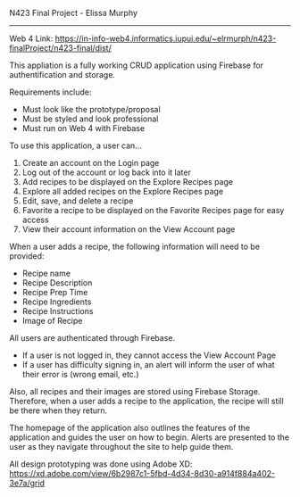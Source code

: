 N423 Final Project - Elissa Murphy

---

Web 4 Link: https://in-info-web4.informatics.iupui.edu/~elrmurph/n423-finalProject/n423-final/dist/

This appliation is a fully working CRUD application using Firebase for authentification and storage. 

Requirements include:
- Must look like the prototype/proposal
- Must be styled and look professional
- Must run on Web 4 with Firebase

To use this application, a user can...
1. Create an account on the Login page 
2. Log out of the account or log back into it later
3. Add recipes to be displayed on the Explore Recipes page
4. Explore all added recipes on the Explore Recipes page
5. Edit, save, and delete a recipe
6. Favorite a recipe to be displayed on the Favorite Recipes page for easy access
7. View their account information on the View Account page 

When a user adds a recipe, the following information will need to be provided: 
- Recipe name
- Recipe Description
- Recipe Prep Time
- Recipe Ingredients
- Recipe Instructions
- Image of Recipe

All users are authenticated through Firebase. 
- If a user is not logged in, they cannot access the View Account Page
- If a user has difficulty signing in, an alert will inform the user of what their error is (wrong email, etc.)

Also, all recipes and their images are stored using Firebase Storage. Therefore, when a user adds a recipe to the application, the recipe will still be there when they return. 

The homepage of the application also outlines the features of the application and guides the user on how to begin. Alerts are presented to the user as they navigate throughout the site to help guide them. 

All design prototyping was done using Adobe XD: https://xd.adobe.com/view/6b2987c1-5fbd-4d34-8d30-a914f884a402-3e7a/grid
